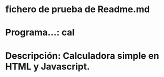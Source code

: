 # 
# fichero de prueba de Readme.md
# Programa...: cal
# Descripción: Calculadora simple en HTML y Javascript.
#

